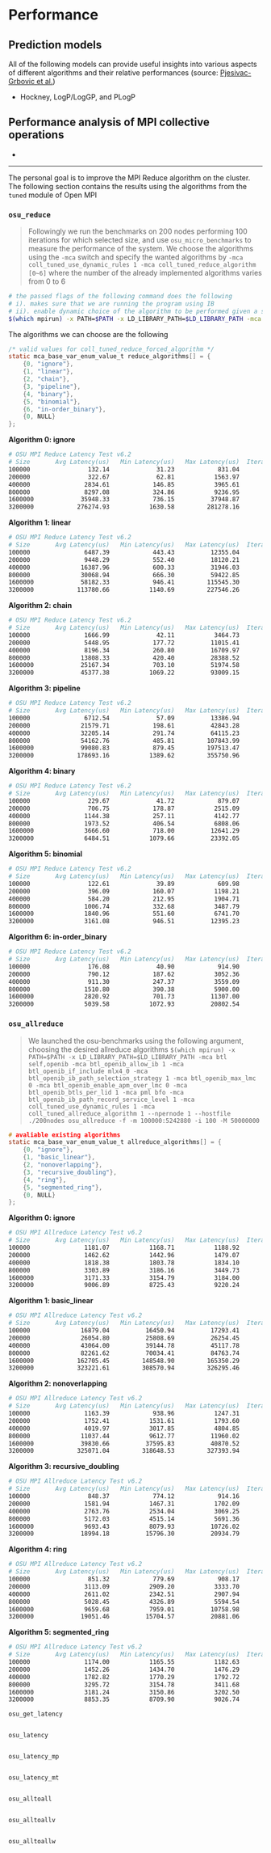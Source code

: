 # Performance


## Prediction models

All of the following models can provide useful insights into various aspects of different algorithms and their relative performances (source: [Pjesivac-Grbovic et al.](https://ieeexplore.ieee.org/document/1420226))

- Hockney, LogP/LogGP, and PLogP







## Performance analysis of MPI collective operations

- 













---

The personal goal is to improve the MPI Reduce algorithm on the cluster. The following section contains the results using the algorithms from the `tuned` module of Open MPI


### `osu_reduce`

> Followingly we run the benchmarks on 200 nodes performing 100 iterations for which selected size, and use `osu_micro_benchmarks` to measure the performance of the system. We choose the algorithms using the `-mca` switch and specify the wanted algorithms by `-mca coll_tuned_use_dynamic_rules 1 -mca coll_tuned_reduce_algorithm [0~6]` where the number of the already implemented algorithms varies from 0 to 6

```bash
# the passed flags of the following command does the following
# i). makes sure that we are running the program using IB
# ii). enable dynamic choice of the algorithm to be performed given a specific number
$(which mpirun) -x PATH=$PATH -x LD_LIBRARY_PATH=$LD_LIBRARY_PATH -mca btl self,openib -mca btl_openib_allow_ib 1 -mca btl_openib_if_include mlx4_0 -mca btl_openib_ib_path_selection_strategy 1 -mca btl_openib_max_lmc 0 -mca btl_openib_enable_apm_over_lmc 0 -mca btl_openib_btls_per_lid 1 -mca pml bfo -mca btl_openib_ib_path_record_service_level 1 -mca coll_tuned_use_dynamic_rules 1 -mca coll_tuned_reduce_algorithm 6 --npernode 1 --hostfile ./200nodes osu_reduce -f -m 100000:5242880 -i 100 -M 50000000
```


The algorithms we can choose are the following

```C
/* valid values for coll_tuned_reduce_forced_algorithm */
static mca_base_var_enum_value_t reduce_algorithms[] = {
    {0, "ignore"},
    {1, "linear"},
    {2, "chain"},
    {3, "pipeline"},
    {4, "binary"},
    {5, "binomial"},
    {6, "in-order_binary"},
    {0, NULL}
};
```

**Algorithm 0: ignore**
```bash
# OSU MPI Reduce Latency Test v6.2
# Size       Avg Latency(us)   Min Latency(us)   Max Latency(us)  Iterations
100000                132.14             31.23            831.04         100
200000                322.67             62.81           1563.97         100
400000               2834.61            146.85           3965.61         100
800000               8297.08            324.86           9236.95         100
1600000             35948.33            736.15          37948.87         100
3200000            276274.93           1630.58         281278.16         100
```

**Algorithm 1: linear**
```bash
# OSU MPI Reduce Latency Test v6.2
# Size       Avg Latency(us)   Min Latency(us)   Max Latency(us)  Iterations
100000               6487.39            443.43          12355.04         100
200000               9448.29            552.40          18120.21         100
400000              16387.96            600.33          31946.03         100
800000              30068.94            666.30          59422.85         100
1600000             58182.33            946.41         115545.30         100
3200000            113780.66           1140.69         227546.26         100
```

**Algorithm 2: chain**
```bash
# OSU MPI Reduce Latency Test v6.2
# Size       Avg Latency(us)   Min Latency(us)   Max Latency(us)  Iterations
100000               1666.99             42.11           3464.73         100
200000               5448.95            177.72          11015.41         100
400000               8196.34            260.80          16709.97         100
800000              13808.33            420.40          28388.52         100
1600000             25167.34            703.10          51974.58         100
3200000             45377.38           1069.22          93009.15         100
```

**Algorithm 3: pipeline**
```bash
# OSU MPI Reduce Latency Test v6.2
# Size       Avg Latency(us)   Min Latency(us)   Max Latency(us)  Iterations
100000               6712.54             57.09          13386.94         100
200000              21579.71            198.61          42843.28         100
400000              32205.14            291.74          64115.23         100
800000              54162.76            485.81         107843.99         100
1600000             99080.83            879.45         197513.47         100
3200000            178693.16           1389.62         355750.96         100
```

**Algorithm 4: binary**
```bash
# OSU MPI Reduce Latency Test v6.2
# Size       Avg Latency(us)   Min Latency(us)   Max Latency(us)  Iterations
100000                229.67             41.72            879.07         100
200000                706.75            178.87           2515.09         100
400000               1144.38            257.11           4142.77         100
800000               1973.52            406.54           6808.06         100
1600000              3666.60            718.00          12641.29         100
3200000              6484.51           1079.66          23392.05         100
```

**Algorithm 5: binomial**
```bash
# OSU MPI Reduce Latency Test v6.2
# Size       Avg Latency(us)   Min Latency(us)   Max Latency(us)  Iterations
100000                122.61             39.89            609.98         100
200000                396.09            160.07           1198.21         100
400000                584.20            212.95           1904.71         100
800000               1006.74            332.68           3487.79         100
1600000              1840.96            551.60           6741.70         100
3200000              3161.08            946.51          12395.23         100
```

**Algorithm 6: in-order_binary**
```bash
# OSU MPI Reduce Latency Test v6.2
# Size       Avg Latency(us)   Min Latency(us)   Max Latency(us)  Iterations
100000                176.08             40.90            914.90         100
200000                790.12            187.62           3052.36         100
400000                911.30            247.37           3559.09         100
800000               1510.80            390.38           5900.00         100
1600000              2820.92            701.73          11307.00         100
3200000              5039.58           1072.93          20802.54         100
```



### `osu_allreduce`

> We launched the osu-benchmarks using the following argument, choosing the desired allreduce algorithms `$(which mpirun) -x PATH=$PATH -x LD_LIBRARY_PATH=$LD_LIBRARY_PATH -mca btl self,openib -mca btl_openib_allow_ib 1 -mca btl_openib_if_include mlx4_0 -mca btl_openib_ib_path_selection_strategy 1 -mca btl_openib_max_lmc 0 -mca btl_openib_enable_apm_over_lmc 0 -mca btl_openib_btls_per_lid 1 -mca pml bfo -mca btl_openib_ib_path_record_service_level 1 -mca coll_tuned_use_dynamic_rules 1 -mca coll_tuned_allreduce_algorithm 1 --npernode 1 --hostfile ./200nodes osu_allreduce -f -m 100000:5242880 -i 100 -M 50000000`

```C
# avaliable existing algorithms
static mca_base_var_enum_value_t allreduce_algorithms[] = {
    {0, "ignore"},
    {1, "basic_linear"},
    {2, "nonoverlapping"},
    {3, "recursive_doubling"},
    {4, "ring"},
    {5, "segmented_ring"},
    {0, NULL}
};
```


**Algorithm 0: ignore**
```bash
# OSU MPI Allreduce Latency Test v6.2
# Size       Avg Latency(us)   Min Latency(us)   Max Latency(us)  Iterations
100000               1181.07           1168.71           1188.92         100
200000               1462.62           1442.96           1479.07         100
400000               1818.38           1803.78           1834.10         100
800000               3303.89           3186.16           3449.73         100
1600000              3171.33           3154.79           3184.00         100
3200000              9006.89           8725.43           9220.24         100
```

**Algorithm 1: basic_linear**
```bash
# OSU MPI Allreduce Latency Test v6.2
# Size       Avg Latency(us)   Min Latency(us)   Max Latency(us)  Iterations
100000              16879.04          16450.94          17293.41         100
200000              26054.80          25808.69          26254.45         100
400000              43064.00          39144.78          45117.78         100
800000              82261.62          70034.41          84763.74         100
1600000            162705.45         148548.90         165350.29         100
3200000            323221.61         308570.94         326295.46         100
```

**Algorithm 2: nonoverlapping**
```bash
# OSU MPI Allreduce Latency Test v6.2
# Size       Avg Latency(us)   Min Latency(us)   Max Latency(us)  Iterations
100000               1163.39            938.96           1247.31         100
200000               1752.41           1531.61           1793.60         100
400000               4019.97           3017.85           4804.85         100
800000              11037.44           9612.77          11960.02         100
1600000             39830.66          37595.83          40870.52         100
3200000            325071.04         318648.53         327393.94         100
```

**Algorithm 3: recursive_doubling**
```bash
# OSU MPI Allreduce Latency Test v6.2
# Size       Avg Latency(us)   Min Latency(us)   Max Latency(us)  Iterations
100000                848.37            774.12            914.16         100
200000               1581.94           1467.31           1702.09         100
400000               2763.76           2534.04           3069.25         100
800000               5172.03           4515.14           5691.36         100
1600000              9693.43           8079.93          10726.02         100
3200000             18994.18          15796.30          20934.79         100
```

**Algorithm 4: ring**
```bash
# OSU MPI Allreduce Latency Test v6.2
# Size       Avg Latency(us)   Min Latency(us)   Max Latency(us)  Iterations
100000                851.32            779.69            908.17         100
200000               3113.09           2909.20           3333.70         100
400000               2611.02           2342.51           2907.94         100
800000               5028.45           4326.89           5594.54         100
1600000              9659.68           7959.01          10758.98         100
3200000             19051.46          15704.57          20881.06         100
```

**Algorithm 5: segmented_ring**
```bash
# OSU MPI Allreduce Latency Test v6.2
# Size       Avg Latency(us)   Min Latency(us)   Max Latency(us)  Iterations
100000               1174.00           1165.55           1182.63         100
200000               1452.26           1434.70           1476.29         100
400000               1782.82           1770.29           1792.72         100
800000               3295.72           3154.78           3411.68         100
1600000              3181.24           3150.86           3202.50         100
3200000              8853.35           8709.90           9026.74         100
```




`osu_get_latency`
```bash

```

`osu_latency`
```bash

```

`osu_latency_mp`
```bash

```


`osu_latency_mt`
```bash

```

`osu_alltoall`
```bash

```


`osu_alltoallv`
```bash


```

`osu_alltoallw`
```bash


```
